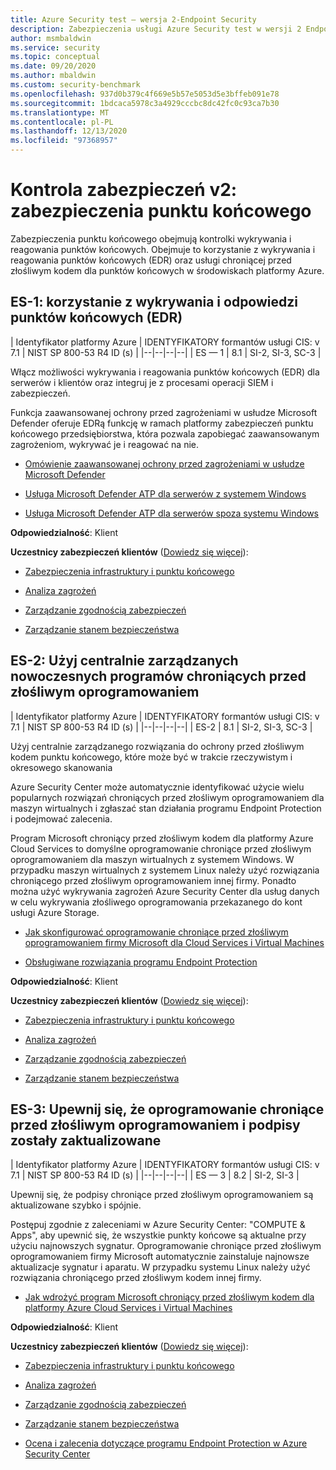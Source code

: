 ```yaml
---
title: Azure Security test — wersja 2-Endpoint Security
description: Zabezpieczenia usługi Azure Security test w wersji 2 Endpoint Security
author: msmbaldwin
ms.service: security
ms.topic: conceptual
ms.date: 09/20/2020
ms.author: mbaldwin
ms.custom: security-benchmark
ms.openlocfilehash: 937d0b379c4f669e5b57e5053d5e3bffeb091e78
ms.sourcegitcommit: 1bdcaca5978c3a4929cccbc8dc42fc0c93ca7b30
ms.translationtype: MT
ms.contentlocale: pl-PL
ms.lasthandoff: 12/13/2020
ms.locfileid: "97368957"
---
```

# <a name="security-control-v2-endpoint-security"></a>Kontrola zabezpieczeń v2: zabezpieczenia punktu końcowego

Zabezpieczenia punktu końcowego obejmują kontrolki wykrywania i reagowania punktów końcowych. Obejmuje to korzystanie z wykrywania i reagowania punktów końcowych (EDR) oraz usługi chroniącej przed złośliwym kodem dla punktów końcowych w środowiskach platformy Azure.

## <a name="es-1-use-endpoint-detection-and-response-edr"></a>ES-1: korzystanie z wykrywania i odpowiedzi punktów końcowych (EDR)

| Identyfikator platformy Azure | IDENTYFIKATORY formantów usługi CIS: v 7.1 | NIST SP 800-53 R4 ID (s) |
|--|--|--|--|
| ES — 1 | 8.1 | SI-2, SI-3, SC-3 |

Włącz możliwości wykrywania i reagowania punktów końcowych (EDR) dla serwerów i klientów oraz integruj je z procesami operacji SIEM i zabezpieczeń.

Funkcja zaawansowanej ochrony przed zagrożeniami w usłudze Microsoft Defender oferuje EDRą funkcję w ramach platformy zabezpieczeń punktu końcowego przedsiębiorstwa, która pozwala zapobiegać zaawansowanym zagrożeniom, wykrywać je i reagować na nie. 

- [Omówienie zaawansowanej ochrony przed zagrożeniami w usłudze Microsoft Defender](/windows/security/threat-protection/microsoft-defender-atp/microsoft-defender-advanced-threat-protection)

- [Usługa Microsoft Defender ATP dla serwerów z systemem Windows](/windows/security/threat-protection/microsoft-defender-atp/configure-server-endpoints)

- [Usługa Microsoft Defender ATP dla serwerów spoza systemu Windows](/windows/security/threat-protection/microsoft-defender-atp/configure-endpoints-non-windows)

**Odpowiedzialność**: Klient

**Uczestnicy zabezpieczeń klientów** ([Dowiedz się więcej](/azure/cloud-adoption-framework/organize/cloud-security#security-functions)):

- [Zabezpieczenia infrastruktury i punktu końcowego](/azure/cloud-adoption-framework/organize/cloud-security)

- [Analiza zagrożeń](/azure/cloud-adoption-framework/organize/cloud-security-threat-intelligence)

- [Zarządzanie zgodnością zabezpieczeń](/azure/cloud-adoption-framework/organize/cloud-security-compliance-management)

- [Zarządzanie stanem bezpieczeństwa](/azure/cloud-adoption-framework/organize/cloud-security-compliance-management)

## <a name="es-2-use-centrally-managed-modern-anti-malware-software"></a>ES-2: Użyj centralnie zarządzanych nowoczesnych programów chroniących przed złośliwym oprogramowaniem

| Identyfikator platformy Azure | IDENTYFIKATORY formantów usługi CIS: v 7.1 | NIST SP 800-53 R4 ID (s) |
|--|--|--|--|
| ES-2 | 8.1 | SI-2, SI-3, SC-3 |

Użyj centralnie zarządzanego rozwiązania do ochrony przed złośliwym kodem punktu końcowego, które może być w trakcie rzeczywistym i okresowego skanowania

Azure Security Center może automatycznie identyfikować użycie wielu popularnych rozwiązań chroniących przed złośliwym oprogramowaniem dla maszyn wirtualnych i zgłaszać stan działania programu Endpoint Protection i podejmować zalecenia. 

Program Microsoft chroniący przed złośliwym kodem dla platformy Azure Cloud Services to domyślne oprogramowanie chroniące przed złośliwym oprogramowaniem dla maszyn wirtualnych z systemem Windows. W przypadku maszyn wirtualnych z systemem Linux należy użyć rozwiązania chroniącego przed złośliwym oprogramowaniem innej firmy.  Ponadto można użyć wykrywania zagrożeń Azure Security Center dla usług danych w celu wykrywania złośliwego oprogramowania przekazanego do kont usługi Azure Storage. 

- [Jak skonfigurować oprogramowanie chroniące przed złośliwym oprogramowaniem firmy Microsoft dla Cloud Services i Virtual Machines](../fundamentals/antimalware.md)

- [Obsługiwane rozwiązania programu Endpoint Protection](../../security-center/security-center-services.md?tabs=features-windows#supported-endpoint-protection-solutions-)

**Odpowiedzialność**: Klient

**Uczestnicy zabezpieczeń klientów** ([Dowiedz się więcej](/azure/cloud-adoption-framework/organize/cloud-security#security-functions)):

- [Zabezpieczenia infrastruktury i punktu końcowego](/azure/cloud-adoption-framework/organize/cloud-security)

- [Analiza zagrożeń](/azure/cloud-adoption-framework/organize/cloud-security-threat-intelligence)

- [Zarządzanie zgodnością zabezpieczeń](/azure/cloud-adoption-framework/organize/cloud-security-compliance-management)

- [Zarządzanie stanem bezpieczeństwa](/azure/cloud-adoption-framework/organize/cloud-security-compliance-management)

## <a name="es-3-ensure-anti-malware-software-and-signatures-are-updated"></a>ES-3: Upewnij się, że oprogramowanie chroniące przed złośliwym oprogramowaniem i podpisy zostały zaktualizowane

| Identyfikator platformy Azure | IDENTYFIKATORY formantów usługi CIS: v 7.1 | NIST SP 800-53 R4 ID (s) |
|--|--|--|--|
| ES — 3 | 8.2 | SI-2, SI-3 |

Upewnij się, że podpisy chroniące przed złośliwym oprogramowaniem są aktualizowane szybko i spójnie. 

Postępuj zgodnie z zaleceniami w Azure Security Center: "COMPUTE &amp; Apps", aby upewnić się, że wszystkie punkty końcowe są aktualne przy użyciu najnowszych sygnatur. Oprogramowanie chroniące przed złośliwym oprogramowaniem firmy Microsoft automatycznie zainstaluje najnowsze aktualizacje sygnatur i aparatu. W przypadku systemu Linux należy użyć rozwiązania chroniącego przed złośliwym kodem innej firmy.

- [Jak wdrożyć program Microsoft chroniący przed złośliwym kodem dla platformy Azure Cloud Services i Virtual Machines](../fundamentals/antimalware.md)

**Odpowiedzialność**: Klient

**Uczestnicy zabezpieczeń klientów** ([Dowiedz się więcej](/azure/cloud-adoption-framework/organize/cloud-security#security-functions)):

- [Zabezpieczenia infrastruktury i punktu końcowego](/azure/cloud-adoption-framework/organize/cloud-security)

- [Analiza zagrożeń](/azure/cloud-adoption-framework/organize/cloud-security-threat-intelligence)

- [Zarządzanie zgodnością zabezpieczeń](/azure/cloud-adoption-framework/organize/cloud-security-compliance-management)

- [Zarządzanie stanem bezpieczeństwa](/azure/cloud-adoption-framework/organize/cloud-security-compliance-management)

- [Ocena i zalecenia dotyczące programu Endpoint Protection w Azure Security Center](../../security-center/security-center-endpoint-protection.md)